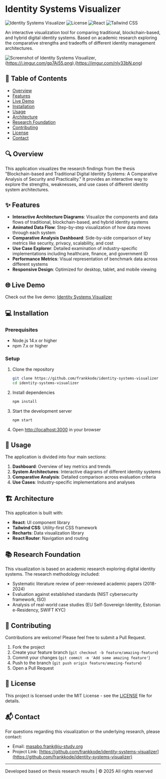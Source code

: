 # Identity Systems Visualizer

![Identity Systems Visualizer](https://img.shields.io/badge/Identity%20Systems-Visualizer-4f46e5)
![License](https://img.shields.io/badge/license-MIT-blue.svg)
![React](https://img.shields.io/badge/React-18.2-61dafb.svg)
![Tailwind CSS](https://img.shields.io/badge/Tailwind%20CSS-3.3-38bdf8.svg)

An interactive visualization tool for comparing traditional, blockchain-based, and hybrid digital identity systems. Based on academic research exploring the comparative strengths and tradeoffs of different identity management architectures.

![Screenshot of Identity Systems Visualizer](https://imgur.com/xQOUB7p.png),(https://i.imgur.com/gp7Ai55.png),(https://imgur.com/nly33bN.png)

## 📑 Table of Contents

- [Overview](#overview)
- [Features](#features)
- [Live Demo](#live-demo)
- [Installation](#installation)
- [Usage](#usage)
- [Architecture](#architecture)
- [Research Foundation](#research-foundation)
- [Contributing](#contributing)
- [License](#license)
- [Contact](#contact)

## 🔍 Overview

This application visualizes the research findings from the thesis "Blockchain-based and Traditional Digital Identity Systems: A Comparative Analysis of Security and Practicality." It provides an interactive way to explore the strengths, weaknesses, and use cases of different identity system architectures.

## ✨ Features

- **Interactive Architecture Diagrams**: Visualize the components and data flows of traditional, blockchain-based, and hybrid identity systems
- **Animated Data Flow**: Step-by-step visualization of how data moves through each system
- **Comparative Analysis Dashboard**: Side-by-side comparison of key metrics like security, privacy, scalability, and cost
- **Use Case Explorer**: Detailed examination of industry-specific implementations including healthcare, finance, and government ID
- **Performance Metrics**: Visual representation of benchmark data across different systems
- **Responsive Design**: Optimized for desktop, tablet, and mobile viewing

## 🌐 Live Demo

Check out the live demo: [Identity Systems Visualizer](https://identity-systems-visualizer.netlify.app/)

## 💻 Installation

### Prerequisites

- Node.js 14.x or higher
- npm 7.x or higher

### Setup

1. Clone the repository
   ```bash
   git clone https://github.com/frankkode/identity-systems-visualizer
   cd identity-systems-visualizer
   ```

2. Install dependencies
   ```bash
   npm install
   ```

3. Start the development server
   ```bash
   npm start
   ```

4. Open [http://localhost:3000](http://localhost:3000) in your browser

## 🚀 Usage

The application is divided into four main sections:

1. **Dashboard**: Overview of key metrics and trends
2. **System Architectures**: Interactive diagrams of different identity systems
3. **Comparative Analysis**: Detailed comparison across evaluation criteria
4. **Use Cases**: Industry-specific implementations and analyses

## 🏗️ Architecture

This application is built with:

- **React**: UI component library
- **Tailwind CSS**: Utility-first CSS framework
- **Recharts**: Data visualization library
- **React Router**: Navigation and routing

## 📚 Research Foundation

This visualization is based on academic research exploring digital identity systems. The research methodology included:

- Systematic literature review of peer-reviewed academic papers (2018-2024)
- Evaluation against established standards (NIST cybersecurity framework, ISO)
- Analysis of real-world case studies (EU Self-Sovereign Identity, Estonian e-Residency, SWIFT KYC)

## 🤝 Contributing

Contributions are welcome! Please feel free to submit a Pull Request.

1. Fork the project
2. Create your feature branch (`git checkout -b feature/amazing-feature`)
3. Commit your changes (`git commit -m 'Add some amazing feature'`)
4. Push to the branch (`git push origin feature/amazing-feature`)
5. Open a Pull Request

## 📄 License

This project is licensed under the MIT License - see the [LICENSE](LICENSE) file for details.

## 📬 Contact

For questions regarding this visualization or the underlying research, please contact:
- Email: masabo.frank@iu-study.org
- Project Link: [https://github.com/frankkode/identity-systems-visualizer](https://github.com/frankkode/identity-systems-visualizer)

---


  Developed based on thesis research results | © 2025 All rights reserved

